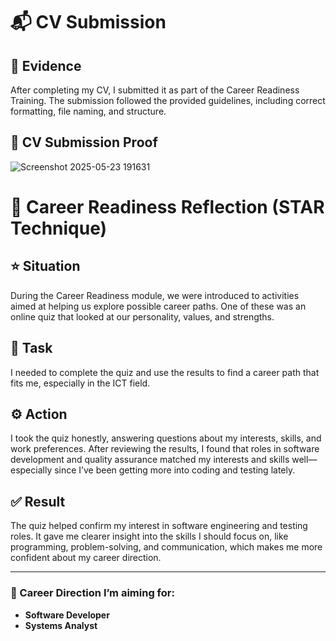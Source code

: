# 📬 CV Submission

## 🧾 Evidence  
After completing my CV, I submitted it as part of the Career Readiness Training. The submission followed the provided guidelines, including correct formatting, file naming, and structure.

## 📸 CV Submission Proof  
![Screenshot 2025-05-23 191631](https://github.com/user-attachments/assets/3eb8d5b2-a0ae-432e-8ac6-702078023225)
  
# 💼 Career Readiness Reflection (STAR Technique)

## ⭐ Situation  
During the Career Readiness module, we were introduced to activities aimed at helping us explore possible career paths. One of these was an online quiz that looked at our personality, values, and strengths.

## 🎯 Task  
I needed to complete the quiz and use the results to find a career path that fits me, especially in the ICT field.

## ⚙️ Action  
I took the quiz honestly, answering questions about my interests, skills, and work preferences. After reviewing the results, I found that roles in software development and quality assurance matched my interests and skills well—especially since I’ve been getting more into coding and testing lately.

## ✅ Result  
The quiz helped confirm my interest in software engineering and testing roles. It gave me clearer insight into the skills I should focus on, like programming, problem-solving, and communication, which makes me more confident about my career direction.

---

### 🚀 Career Direction I’m aiming for:
- **Software Developer**  
- **Systems Analyst**

